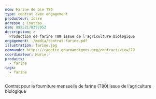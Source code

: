 ```yaml
---
nom: Farine de blé T80
type: contrat avec engagement
producteur: Icare
adresse : Coutras
osm: 89252170397052
description: >
  Production de farine T80 issue de l'agriculture biologique
engagement: ./media/contrat-farine.pdf
illustration: farine.jpg
commande: https://cagette.gourmandignes.org/contract/view/79
coordinateur: Muriel
produits:
  - farine
tags:
  - farine
---
```


Contrat pour la fourniture mensuelle de farine (T80) issue de l'agriculture biologique